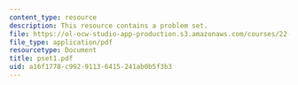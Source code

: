 ```yaml
---
content_type: resource
description: This resource contains a problem set.
file: https://ol-ocw-studio-app-production.s3.amazonaws.com/courses/22-611j-introduction-to-plasma-physics-i-fall-2006/a16f1778c99291136415241ab0b5f3b3_pset1.pdf
file_type: application/pdf
resourcetype: Document
title: pset1.pdf
uid: a16f1778-c992-9113-6415-241ab0b5f3b3
---
```

